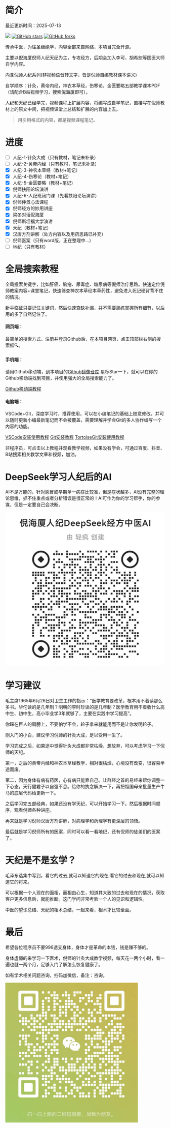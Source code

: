 简介
===============

最近更新时间：2025-07-13

[![](https://img.shields.io/badge/Author-轻疯-orange.svg)](https://github.com/9527qingfeng/hantang-nihaixia-follower) [![GitHub stars](https://img.shields.io/github/stars/9527qingfeng/hantang-nihaixia-follower.svg?style=social&label=Stars)](https://github.com/9527qingfeng/hantang-nihaixia-follower) [![GitHub forks](https://img.shields.io/github/forks/9527qingfeng/hantang-nihaixia-follower.svg?style=social&label=Fork)](https://github.com/9527qingfeng/hantang-nihaixia-follower)

传承中医，为往圣继绝学，内容全部来自网络，本项目完全开源。

主要以倪海厦倪师人纪天纪为主，专攻经方，后期会加入李可、胡希恕等国医大师自学内容。

内含倪师人纪系列(非视频语音转文字，皆是倪师自编教材课本讲义)

自学顺序：针灸，黄帝内经，神农本草经，伤寒论，金匮要略五部教学课本PDF（请配合B站视频学习，搜索倪海厦即可）。

人纪和天纪已经学完，视频课程上扩展内容，将编写成自学笔记，直接写在倪师教材上的原文中间，把视频课堂上总结和扩展的内容加上去。

> 用引用格式的内容，都是视频课程笔记。

进度
===============

* [ ] 人纪-1-针灸大成（只有教材，笔记未补录）
* [ ] 人纪-2-黄帝内经（只有教材，笔记未补录）  
* [x] 人纪-3-神农本草经（教材+笔记）
* [x] 人纪-4-伤寒论（教材+笔记）
* [x] 人纪-5-金匮要略（教材+笔记）
* [x] 倪师扶阳论坛演讲
* [x] 人纪-6-人纪班闭门课（先看扶阳论坛演讲）
* [x] 倪师仲景心法课程
* [x] 倪师经方的妙用讲座
* [x] 梁冬对话倪海厦
* [x] 倪师斯坦福大学演讲
* [x] 天纪（教材+笔记）
* [x] 汉唐方剂讲解（处方内容以及用药思路已补充）
* [ ] 倪师医案（只有word版，正在整理中...）
* [ ] 地纪（只有教材）

全局搜索教程
===============

全局搜索关键字，比如肝癌、脑瘤、尿毒症、糖尿病等倪师治疗思路。快速定位倪师教案内容+课堂笔记，快速筛查神农本草经本草药性，避免进入死记硬背背不住的情况。

新手临证只要记住关键词，然后快速查缺补漏，并不需要熟练掌握所有细节，以后用的多了自然记住了。

#### 网页端：

最简单的搜索方式。注册并登录Github后，在本项目网页，点击顶部栏右侧的搜索框🔍。

#### 手机端：

请用Github移动端，到本项目的[Github镜像仓库](https://github.com/9527qingfeng/hantang-nihaixia-follower)
星标Star一下，就可以在你的Github移动端找到项目，并使用强大的全局搜索能力了。

[Github移动端教程](https://www.bilibili.com/video/BV1Np421Q7cc?spm_id_from=333.788.player.switch&vd_source=587efb7b2cb61b90f1a6a89624ee0276)

#### 电脑端：

VSCode+Git，深度学习时，推荐使用，可以在小编笔记的基础上随意修改，并可以随时更新小编最新笔记而不会被覆盖，需要理解并学会Git的多人协作编写一个内容的功能。

[VSCode安装使用教程](https://www.bilibili.com/video/BV1eT421e7P8/?vd_source=587efb7b2cb61b90f1a6a89624ee0276)
[Git安装教程](https://www.bilibili.com/video/BV1vM4m1Q7hC/?vd_source=587efb7b2cb61b90f1a6a89624ee0276)
[TortoiseGit安装使用教程](https://www.bilibili.com/video/BV1xM41197PR/?vd_source=587efb7b2cb61b90f1a6a89624ee0276)

非程序员，可点击以上教程并观看教学视频，如果没有学会，可通过百度、抖音、B站搜索相关教学文章和视频，加油。

DeepSeek学习人纪后的AI
===============

AI不是万能的，针对感冒或早期单一病症比较准，但是症状越多，AI没有完整的理论思维，抓不住重点或者分析错误是很正常的！AI可作为你的学习帮手，你的参谋，但是一定要自己会决断。

![图片](./小编医案/img/ai.png)

学习建议
===============
毛主席1965年6月26日对卫生工作的指示：“医学教育要改革，根本用不着读那么多书。华佗读的是几年制？明朝的李时珍读的是几年制？医学教育用不着收什么高中生、初中生，高小毕业学3年就够了，主要在实践中学习提高”。

你踩在巨人的肩膀上，不要怕学不会，轮子拿来就能用而不是让你发明轮子。

刚入门的小白，建议学习倪师的针灸大成，足以受用一生了。

学习完成之后，如果途中觉得针灸大成都非常枯燥，想放弃，可以考虑学习一下倪师的天纪。

第一，之后的黄帝内经和神农本草经教学，相对很枯燥，心境没有改变，很容易半途而废。

第二，因为身体有病有药医，心有病只能靠自己。让群经之首的易经来帮你调整一下心态，天行健君子以自强不息。给你的执念解决一下，再把祖国母亲批量生产牛马的底层代码给更新一下。

之后学习完五部经典，如果还没有学天纪，可以开始学习一下。然后根据时间顺序，观看倪师各种讲座。

再来就是学习倪师汉唐方剂讲解，对病理学和药理学有更深层的领悟。

最后就是学习倪师所有的医案，同时可以看一看地纪，还有倪师的徒弟们的医案了。

天纪是不是玄学？
===============
毛泽东选集中写到，看它的过去,就可以知道它的现在;看它的过去和现在,就可以知道它的将来。

可以根据一个人现在的面相，而相由心生，知道其大致的过去和现在的情况，获取客户更多信息后，就能推断。这门学问非常考验一个人的见识和逻辑性。

中医的望诊总结、天纪的相术总结，一起来看，相术才比较全面。

最后
===============
希望各位程序员不要996透支身体，身体才是革命的本钱，钱是赚不够的。

身体虚弱的来学习一下医术，倪师的针灸大成教学视频，每天花一两个小时，看一遍也就一两个月，足够入门了解怎么恢复健康了。

如有学术相关问题咨询，扫码加微信，备注：咨询。

![图片](./小编医案/img/vx.png)


